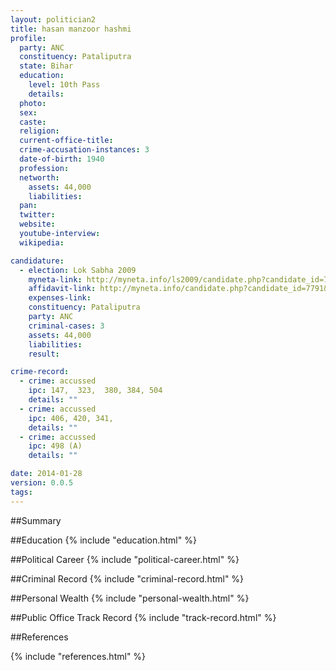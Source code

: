 ```yaml
---
layout: politician2
title: hasan manzoor hashmi
profile: 
  party: ANC
  constituency: Pataliputra
  state: Bihar
  education: 
    level: 10th Pass
    details: 
  photo: 
  sex: 
  caste: 
  religion: 
  current-office-title: 
  crime-accusation-instances: 3
  date-of-birth: 1940
  profession: 
  networth: 
    assets: 44,000
    liabilities: 
  pan: 
  twitter: 
  website: 
  youtube-interview: 
  wikipedia: 

candidature: 
  - election: Lok Sabha 2009
    myneta-link: http://myneta.info/ls2009/candidate.php?candidate_id=7791
    affidavit-link: http://myneta.info/candidate.php?candidate_id=7791&scan=original
    expenses-link: 
    constituency: Pataliputra 
    party: ANC
    criminal-cases: 3
    assets: 44,000
    liabilities: 
    result:  

crime-record: 
  - crime: accussed
    ipc: 147,  323,  380, 384, 504
    details: "" 
  - crime: accussed
    ipc: 406, 420, 341,
    details: "" 
  - crime: accussed
    ipc: 498 (A)
    details: "" 

date: 2014-01-28
version: 0.0.5
tags: 
---
```

##Summary


##Education
{% include "education.html" %}


##Political Career
{% include "political-career.html" %}


##Criminal Record
{% include "criminal-record.html" %}


##Personal Wealth
{% include "personal-wealth.html" %}


##Public Office Track Record
{% include "track-record.html" %}


##References


{% include "references.html" %}